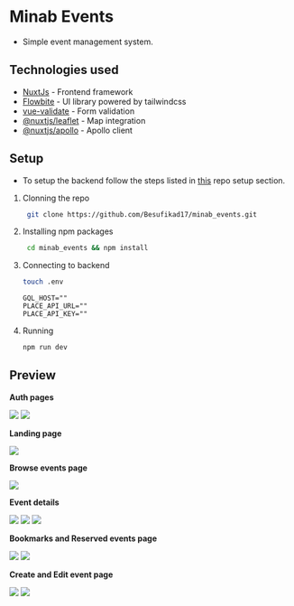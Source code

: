 # Minab Events

- Simple event management system.

## Technologies used

- [NuxtJs](https://nuxt.com/) - Frontend framework
- [Flowbite](https://flowbite.com/) - UI library powered by tailwindcss
- [vue-validate](https://vee-validate.logaretm.com/v3/) - Form validation
- [@nuxtjs/leaflet](https://leaflet.nuxtjs.org/) - Map integration
- [@nuxtjs/apollo](https://apollo.nuxtjs.org/) - Apollo client

## Setup

- To setup the backend follow the steps listed in [this](https://github.com/Besufikad17/minab_events_server) repo setup section.

1. Clonning the repo
   
   ```bash
    git clone https://github.com/Besufikad17/minab_events.git
   ```

2. Installing npm packages
   
   ```bash
    cd minab_events && npm install
    ```
3. Connecting to backend
      
   ```bash
   touch .env
   ```
   ```.env
   GQL_HOST=""
   PLACE_API_URL=""
   PLACE_API_KEY=""
   ```
4. Running
    ```bash 
    npm run dev
    ```

## Preview

**Auth pages**

<img src="assets/images/login-page.png" />
<img src="assets/images/signup-page.png" />

**Landing page**

<img src="assets/images/landing-page.png" />

**Browse events page**

<img src="assets/images/browse-events.png" />

**Event details**

<img src="assets/images/my-events-detail-page.png" />

<img src="assets/images/reserved-event.png" />

<img src="assets/images/unreserved-event.png" />

**Bookmarks and Reserved events page**

<img src="assets/images/bookmarks-page.png" />

<img src="assets/images/reserved-events-page.png" />

**Create and Edit event page**

<img src="assets/images/create-event-page.png" />

<img src="assets/images/update-event-page.png" />